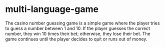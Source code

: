 # multi-language-game
The casino number guessing game is a simple game where the player tries to guess a number between 1 and 10. If the player guesses the correct number, they win 10 times their bet; otherwise, they lose their bet. The game continues until the player decides to quit or runs out of money.
